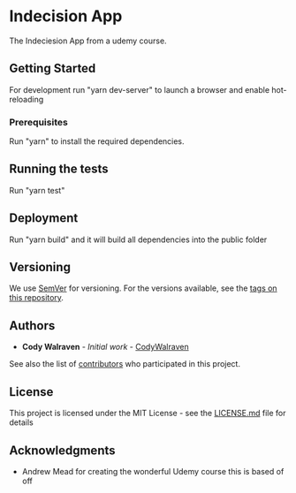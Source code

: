 # Indecision App

The Indeciesion App from a udemy course.

## Getting Started

For development run "yarn dev-server" to launch a browser and enable hot-reloading

### Prerequisites

Run "yarn" to install the required dependencies.

## Running the tests

Run "yarn test"

## Deployment

Run "yarn build" and it will build all dependencies into the public folder

## Versioning

We use [SemVer](http://semver.org/) for versioning. For the versions available, see the [tags on this repository](https://github.com/your/project/tags). 

## Authors

* **Cody Walraven** - *Initial work* - [CodyWalraven](https://github.com/CodyWalraven)

See also the list of [contributors](https://github.com/your/project/contributors) who participated in this project.

## License

This project is licensed under the MIT License - see the [LICENSE.md](LICENSE.md) file for details

## Acknowledgments

* Andrew Mead for creating the wonderful Udemy course this is based of off 

